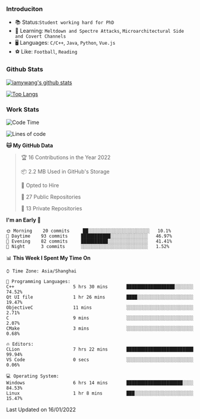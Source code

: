 ### Introduciton

- 📚 Status:`Student working hard for PhD`
- 🔎 Learning: `Meltdown and Spectre Attacks`, `Microarchitectural Side and Covert Channels`
- 🖥️ Languages: `C/C++`, `Java`, `Python`, `Vue.js`
- ⚽ Like: `Football`, `Reading`

### Github Stats

[![iamywang's github stats](https://github-readme-stats.vercel.app/api?username=iamywang&count_private=true&show_icons=true)]()

[![Top Langs](https://github-readme-stats.vercel.app/api/top-langs/?username=iamywang&layout=compact)]()

### Work Stats

<!--START_SECTION:waka-->
![Code Time](http://img.shields.io/badge/Code%20Time-76%20hrs%2055%20mins-blue)

![Lines of code](https://img.shields.io/badge/From%20Hello%20World%20I%27ve%20Written-537%20Thousand%20lines%20of%20code-blue)

**🐱 My GitHub Data** 

> 🏆 16 Contributions in the Year 2022
 > 
> 📦 2.2 MB Used in GitHub's Storage 
 > 
> 💼 Opted to Hire
 > 
> 📜 27 Public Repositories 
 > 
> 🔑 13 Private Repositories  
 > 
**I'm an Early 🐤** 

```text
🌞 Morning    20 commits     ██░░░░░░░░░░░░░░░░░░░░░░░   10.1% 
🌆 Daytime    93 commits     ███████████░░░░░░░░░░░░░░   46.97% 
🌃 Evening    82 commits     ██████████░░░░░░░░░░░░░░░   41.41% 
🌙 Night      3 commits      ░░░░░░░░░░░░░░░░░░░░░░░░░   1.52%

```


📊 **This Week I Spent My Time On** 

```text
⌚︎ Time Zone: Asia/Shanghai

💬 Programming Languages: 
C++                      5 hrs 30 mins       ██████████████████░░░░░░░   74.52% 
Qt UI file               1 hr 26 mins        ████░░░░░░░░░░░░░░░░░░░░░   19.47% 
ObjectiveC               11 mins             ░░░░░░░░░░░░░░░░░░░░░░░░░   2.71% 
C                        9 mins              ░░░░░░░░░░░░░░░░░░░░░░░░░   2.07% 
CMake                    3 mins              ░░░░░░░░░░░░░░░░░░░░░░░░░   0.68%

🔥 Editors: 
CLion                    7 hrs 22 mins       █████████████████████████   99.94% 
VS Code                  0 secs              ░░░░░░░░░░░░░░░░░░░░░░░░░   0.06%

💻 Operating System: 
Windows                  6 hrs 14 mins       █████████████████████░░░░   84.53% 
Linux                    1 hr 8 mins         ███░░░░░░░░░░░░░░░░░░░░░░   15.47%

```


 Last Updated on 16/01/2022
<!--END_SECTION:waka-->
